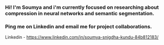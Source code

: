 ### Hi! I'm Soumya and i'm currently focused on researching about compression in neural networks and semantic segmentation. 
### Ping me on Linkedin and email me for project collaborations.

Linkedin - https://www.linkedin.com/in/soumya-snigdha-kundu-84b812183/

<!--
**aymuos15/aymuos15** is a ✨ _special_ ✨ repository because its `README.md` (this file) appears on your GitHub profile.

Here are some ideas to get you started:

- 🔭 I’m currently working on ...
- 🌱 I’m currently learning ...
- 👯 I’m looking to collaborate on ...
- 🤔 I’m looking for help with ...
- 💬 Ask me about ...
- 📫 How to reach me: ...
- 😄 Pronouns: ...
- ⚡ Fun fact: ...
-->
